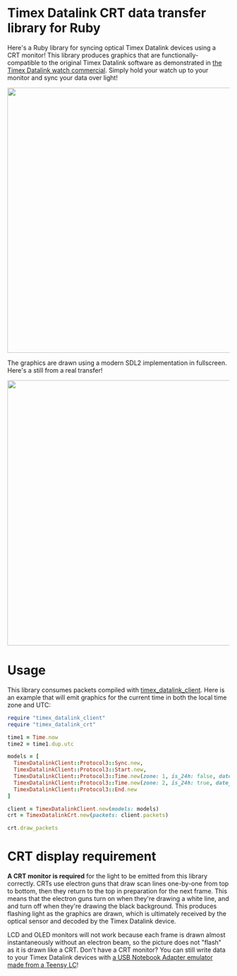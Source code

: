 # Timex Datalink CRT data transfer library for Ruby

Here's a Ruby library for syncing optical Timex Datalink devices using a CRT monitor!  This library produces graphics that are functionally-compatible to the original Timex Datalink software as demonstrated in [the Timex Datalink watch commercial](https://www.youtube.com/watch?v=p3Pzxmq-JLM).  Simply hold your watch up to your monitor and sync your data over light!

<image src="https://user-images.githubusercontent.com/820984/188436622-8cac39c7-9edc-4d92-a8c7-cbe9774cb691.jpg" width="600px">

The graphics are drawn using a modern SDL2 implementation in fullscreen.  Here's a still from a real transfer!

<image src="https://user-images.githubusercontent.com/820984/206843306-73386f0b-19fb-449a-a4c8-6de27b860812.png" width="600px">

# Usage

This library consumes packets compiled with [timex\_datalink\_client](https://github.com/synthead/timex_datalink_client).  Here is an example that will emit graphics for the current time in both the local time zone and UTC:

```ruby
require "timex_datalink_client"
require "timex_datalink_crt"

time1 = Time.now
time2 = time1.dup.utc

models = [
  TimexDatalinkClient::Protocol3::Sync.new,
  TimexDatalinkClient::Protocol3::Start.new,
  TimexDatalinkClient::Protocol3::Time.new(zone: 1, is_24h: false, date_format: 2, time: time1),
  TimexDatalinkClient::Protocol3::Time.new(zone: 2, is_24h: true, date_format: 2, time: time2),
  TimexDatalinkClient::Protocol3::End.new
]

client = TimexDatalinkClient.new(models: models)
crt = TimexDatalinkCrt.new(packets: client.packets)

crt.draw_packets
```

# CRT display requirement

**A CRT monitor is required** for the light to be emitted from this library correctly.  CRTs use electron guns that draw scan lines one-by-one from top to bottom, then they return to the top in preparation for the next frame.  This means that the electron guns turn on when they're drawing a white line, and and turn off when they're drawing the black background.  This produces flashing light as the graphics are drawn, which is ultimately received by the optical sensor and decoded by the Timex Datalink device.

LCD and OLED monitors will not work because each frame is drawn almost instantaneously without an electron beam, so the picture does not "flash" as it is drawn like a CRT.  Don't have a CRT monitor?  You can still write data to your Timex Datalink devices with [a USB Notebook Adapter emulator made from a Teensy LC](https://github.com/synthead/timex-datalink-arduino)!
